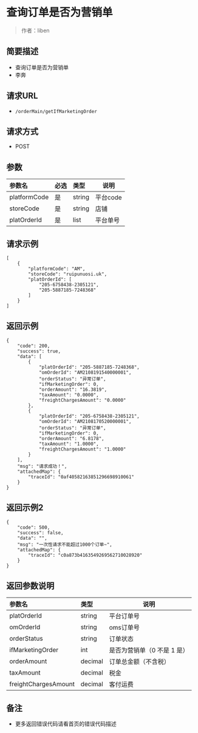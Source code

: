 # 查询订单是否为营销单

> 作者：liben

## 简要描述

- 查询订单是否为营销单
- 李奔

## 请求URL
- ` /orderMain/getIfMarketingOrder `
  
## 请求方式
- POST 

## 参数

|参数名|必选|类型|说明|
|:----    |:---|:----- |-----   |
|platformCode |是  |string |平台code   |
|storeCode |是  |string | 店铺    |
|platOrderId     |是  |list | 平台单号    |
## 请求示例 

``` 
[
    {
        "platformCode": "AM",
        "storeCode": "ruipunuosi.uk",
        "platOrderId": [
            "205-6758438-2305121",
            "205-5887185-7248368"
        ]
    }
]
```
## 返回示例 

``` 
{
    "code": 200,
    "success": true,
    "data": [
        {
            "platOrderId": "205-5887185-7248368",
            "omOrderId": "AM2108191540000001",
            "orderStatus": "异常订单",
            "ifMarketingOrder": 0,
            "orderAmount": "16.3819",
            "taxAmount": "0.0000",
            "freightChargesAmount": "0.0000"
        },
        {
            "platOrderId": "205-6758438-2305121",
            "omOrderId": "AM2108170520000001",
            "orderStatus": "异常订单",
            "ifMarketingOrder": 0,
            "orderAmount": "6.8178",
            "taxAmount": "1.0000",
            "freightChargesAmount": "1.0000"
        }
    ],
    "msg": "请求成功！",
    "attachedMap": {
        "traceId": "0af40582163851296698910061"
    }
}
```

## 返回示例2

``` 
{
    "code": 500,
    "success": false,
    "data": "",
    "msg": "一次性请求不能超过1000个订单~",
    "attachedMap": {
        "traceId": "c0a873b4163549269562710028920"
    }
}
```

## 返回参数说明 

|参数名|类型|说明|
|:-----  |:-----|-----                           |
|platOrderId |string   |平台订单号  |
|omOrderId |string   |oms订单号 |
|orderStatus |string   |订单状态  |
|ifMarketingOrder |int   |是否为营销单（0 不是 1 是）  |
|orderAmount |decimal   |订单总金额（不含税）  |
|taxAmount |decimal   |税金  |
|freightChargesAmount |decimal   |客付运费  |


## 备注 

- 更多返回错误代码请看首页的错误代码描述